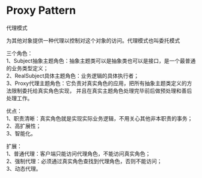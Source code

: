 # Proxy Pattern
代理模式

为其他对象提供一种代理以控制对这个对象的访问。代理模式也叫委托模式

三个角色：  
1、Subject抽象主题角色：抽象主题类可以是抽象类也可以是接口，是一个最普通的业务类型定义；  
2、RealSubject具体主题角色：业务逻辑的具体执行者；  
3、Proxy代理主题角色：它负责对真实角色的应用，把所有抽象主题类定义的方法限制委托给真实角色实现，
并且在真实主题角色处理完毕前后做预处理和善后处理工作。  

优点：  
1、职责清晰：真实角色就是实现实际业务逻辑，不用关心其他非本职责的事务；  
2、高扩展性；  
3、智能化。

扩展：  
1、普通代理：客户端只能访问代理角色，不能访问真实角色；  
2、强制代理：必须通过真实角色查找到代理角色，否则不能访问；  
3、动态代理。

